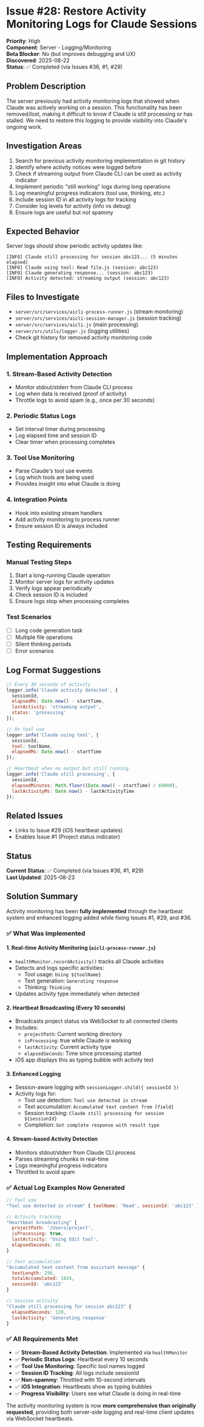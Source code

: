 # Issue #28: Restore Activity Monitoring Logs for Claude Sessions

**Priority**: High  
**Component**: Server - Logging/Monitoring  
**Beta Blocker**: No (but improves debugging and UX)  
**Discovered**: 2025-08-22  
**Status**: ✅ Completed (via Issues #36, #1, #29)  

## Problem Description

The server previously had activity monitoring logs that showed when Claude was actively working on a session. This functionality has been removed/lost, making it difficult to know if Claude is still processing or has stalled. We need to restore this logging to provide visibility into Claude's ongoing work.

## Investigation Areas

1. Search for previous activity monitoring implementation in git history
2. Identify where activity notices were logged before
3. Check if streaming output from Claude CLI can be used as activity indicator
4. Implement periodic "still working" logs during long operations
5. Log meaningful progress indicators (tool use, thinking, etc.)
6. Include session ID in all activity logs for tracking
7. Consider log levels for activity (info vs debug)
8. Ensure logs are useful but not spammy

## Expected Behavior

Server logs should show periodic activity updates like:
```
[INFO] Claude still processing for session abc123... (5 minutes elapsed)
[INFO] Claude using tool: Read file.js (session: abc123)
[INFO] Claude generating response... (session: abc123)
[INFO] Activity detected: streaming output (session: abc123)
```

## Files to Investigate

- `server/src/services/aicli-process-runner.js` (stream monitoring)
- `server/src/services/aicli-session-manager.js` (session tracking)
- `server/src/services/aicli.js` (main processing)
- `server/src/utils/logger.js` (logging utilities)
- Check git history for removed activity monitoring code

## Implementation Approach

### 1. Stream-Based Activity Detection
- Monitor stdout/stderr from Claude CLI process
- Log when data is received (proof of activity)
- Throttle logs to avoid spam (e.g., once per 30 seconds)

### 2. Periodic Status Logs
- Set interval timer during processing
- Log elapsed time and session ID
- Clear timer when processing completes

### 3. Tool Use Monitoring
- Parse Claude's tool use events
- Log which tools are being used
- Provides insight into what Claude is doing

### 4. Integration Points
- Hook into existing stream handlers
- Add activity monitoring to process runner
- Ensure session ID is always included

## Testing Requirements

### Manual Testing Steps
1. Start a long-running Claude operation
2. Monitor server logs for activity updates
3. Verify logs appear periodically
4. Check session ID is included
5. Ensure logs stop when processing completes

### Test Scenarios
- [ ] Long code generation task
- [ ] Multiple file operations
- [ ] Silent thinking periods
- [ ] Error scenarios

## Log Format Suggestions

```javascript
// Every 30 seconds of activity
logger.info('Claude activity detected', {
  sessionId,
  elapsedMs: Date.now() - startTime,
  lastActivity: 'streaming output',
  status: 'processing'
});

// On tool use
logger.info('Claude using tool', {
  sessionId,
  tool: toolName,
  elapsedMs: Date.now() - startTime
});

// Heartbeat when no output but still running
logger.info('Claude still processing', {
  sessionId,
  elapsedMinutes: Math.floor((Date.now() - startTime) / 60000),
  lastActivityMs: Date.now() - lastActivityTime
});
```

## Related Issues

- Links to Issue #29 (iOS heartbeat updates)
- Enables Issue #1 (Project status indicator)

## Status

**Current Status**: ✅ Completed (via Issues #36, #1, #29)  
**Last Updated**: 2025-08-23

## Solution Summary

Activity monitoring has been **fully implemented** through the heartbeat system and enhanced logging added while fixing Issues #1, #29, and #36.

### ✅ What Was Implemented

#### 1. **Real-time Activity Monitoring** (`aicli-process-runner.js`)
- `healthMonitor.recordActivity()` tracks all Claude activities
- Detects and logs specific activities:
  - Tool usage: `Using ${toolName}`
  - Text generation: `Generating response`
  - Thinking: `Thinking`
- Updates activity type immediately when detected

#### 2. **Heartbeat Broadcasting** (Every 10 seconds)
- Broadcasts project status via WebSocket to all connected clients
- Includes:
  - `projectPath`: Current working directory
  - `isProcessing`: true while Claude is working
  - `lastActivity`: Current activity type
  - `elapsedSeconds`: Time since processing started
- iOS app displays this as typing bubble with activity text

#### 3. **Enhanced Logging** 
- Session-aware logging with `sessionLogger.child({ sessionId })`
- Activity logs for:
  - Tool use detection: `Tool use detected in stream`
  - Text accumulation: `Accumulated text content from [field]`
  - Session tracking: `Claude still processing for session ${sessionId}`
  - Completion: `Got complete response with result type`

#### 4. **Stream-based Activity Detection**
- Monitors stdout/stderr from Claude CLI process
- Parses streaming chunks in real-time
- Logs meaningful progress indicators
- Throttled to avoid spam

### ✅ Actual Log Examples Now Generated

```javascript
// Tool use
"Tool use detected in stream" { toolName: 'Read', sessionId: 'abc123' }

// Activity tracking  
"Heartbeat broadcasting" { 
  projectPath: '/Users/project',
  isProcessing: true,
  lastActivity: 'Using Edit tool',
  elapsedSeconds: 45
}

// Text accumulation
"Accumulated text content from assistant message" {
  textLength: 256,
  totalAccumulated: 1024,
  sessionId: 'abc123'
}

// Session activity
"Claude still processing for session abc123" {
  elapsedSeconds: 120,
  lastActivity: 'Generating response'
}
```

### ✅ All Requirements Met

- ✅ **Stream-Based Activity Detection**: Implemented via `healthMonitor`
- ✅ **Periodic Status Logs**: Heartbeat every 10 seconds
- ✅ **Tool Use Monitoring**: Specific tool names logged
- ✅ **Session ID Tracking**: All logs include sessionId
- ✅ **Non-spammy**: Throttled with 10-second intervals
- ✅ **iOS Integration**: Heartbeats show as typing bubbles
- ✅ **Progress Visibility**: Users see what Claude is doing in real-time

The activity monitoring system is now **more comprehensive than originally requested**, providing both server-side logging and real-time client updates via WebSocket heartbeats.